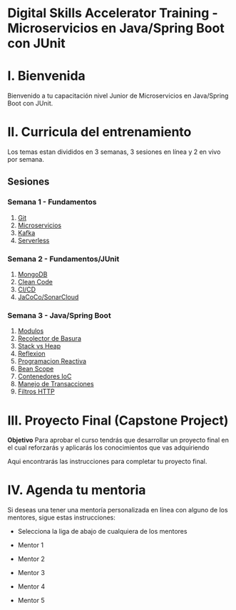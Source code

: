 # Digital Skills Accelerator Training - Microservicios en Java/Spring Boot con JUnit

# I. Bienvenida
Bienvenido a tu capacitación nivel Junior de Microservicios en Java/Spring Boot con JUnit.
# II. Curricula del entrenamiento
Los temas estan divididos en 3 semanas, 3 sesiones en línea y 2 en vivo por semana. 

## Sesiones

### Semana 1 - Fundamentos
   1. [Git](Git) 
   2. [Microservicios](Microservicios)
   3. [Kafka](Kafka)
   4. [Serverless](Serverless)

### Semana 2 - Fundamentos/JUnit
   1. [MongoDB](MongoDB)
   2. [Clean Code](CleanCode)
   3. [CI/CD](CICD)
   3. [JaCoCo/SonarCloud](JS)

### Semana 3 - Java/Spring Boot
   1. [Modulos](Modules)
   2. [Recolector de Basura](Garbage)
   3. [Stack vs Heap](Stack)
   4. [Reflexion](Reflection)
   5. [Programacion Reactiva](Reactive)
   6. [Bean Scope](Scope)
   7. [Contenedores IoC](IOC)
   8. [Manejo de Transacciones](Transactions)
   9. [Filtros HTTP](Filters)

# III. Proyecto Final (Capstone Project)
**Objetivo**
Para aprobar el curso tendrás que desarrollar un proyecto final en el cual reforzarás y aplicarás los conocimientos que vas adquiriendo 

Aqui encontrarás las instrucciones para completar tu proyecto final.

# IV. Agenda tu mentoria
Si deseas una tener una mentoría personalizada en línea con alguno de los mentores, sigue estas instrucciones:

- Selecciona la liga de abajo de cualquiera de los mentores

- Mentor 1
- Mentor 2
- Mentor 3
- Mentor 4
- Mentor 5